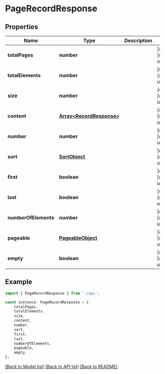 # PageRecordResponse


## Properties

Name | Type | Description | Notes
------------ | ------------- | ------------- | -------------
**totalPages** | **number** |  | [optional] [default to undefined]
**totalElements** | **number** |  | [optional] [default to undefined]
**size** | **number** |  | [optional] [default to undefined]
**content** | [**Array&lt;RecordResponse&gt;**](RecordResponse.md) |  | [optional] [default to undefined]
**number** | **number** |  | [optional] [default to undefined]
**sort** | [**SortObject**](SortObject.md) |  | [optional] [default to undefined]
**first** | **boolean** |  | [optional] [default to undefined]
**last** | **boolean** |  | [optional] [default to undefined]
**numberOfElements** | **number** |  | [optional] [default to undefined]
**pageable** | [**PageableObject**](PageableObject.md) |  | [optional] [default to undefined]
**empty** | **boolean** |  | [optional] [default to undefined]

## Example

```typescript
import { PageRecordResponse } from './api';

const instance: PageRecordResponse = {
    totalPages,
    totalElements,
    size,
    content,
    number,
    sort,
    first,
    last,
    numberOfElements,
    pageable,
    empty,
};
```

[[Back to Model list]](../README.md#documentation-for-models) [[Back to API list]](../README.md#documentation-for-api-endpoints) [[Back to README]](../README.md)
